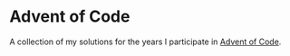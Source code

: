 # Advent of Code
A collection of my solutions for the years I participate in [Advent of Code](https://adventofcode.com).